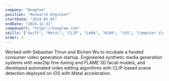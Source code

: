 ```yaml
---
company: "Hooglee"
position: "Research Engineer"
startDate: "2024-05-01"
endDate: "2024-12-31"
companyUrl: "https://hooglee.com"
skills: ["Swift", "Metal", "CLIP", "LoRA", "H100", "iOS", "Computer Vision"]
order: 3
---
```


Worked with Sebastian Thrun and Bichen Wu to incubate a funded consumer video generation startup. Engineered synthetic media generation systems with wav2lip fine-tuning and FLAME 3D facial models, and developed automated video editing algorithms with CLIP-based scene detection deployed on iOS with Metal acceleration. 